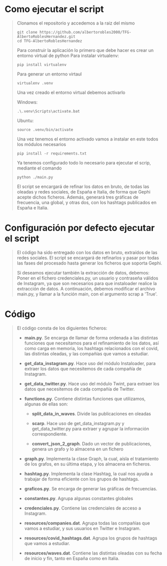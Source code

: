 
# Como ejecutar el script
>Clonamos el repositorio y accedemos a la raiz del mismo
>    
>``git clone https://github.com/albertorobles2000/TFG-AlbertoRoblesHernandez.git``  
>``cd TFG-AlbertoRoblesHernandez``
>
>Para construir la aplicación lo primero que debe hacer es crear un entorno virtual de python
>Para instalar virtualenv:
>    
>``pip install virtualenv``
>
>Para generar un entorno virtaul
>    
>``virtualenv .venv``
>
>Una vez creado el entorno virtual debemos activarlo
>
>Windows:
>
>``.\.venv\Scripts\activate.bat``
>
>Ubuntu:
>
>``source .venv/bin/activate``
>
>Una vez tenemos el entorno activado vamos a instalar en este todos los módulos necesarios
>
>``pip install -r requirements.txt``
>
>Ya tenemos configurado todo lo necesario para ejecutar el scrip, mediante el comando
>
>``python ./main.py``
>
>El script se encargará de refinar los datos en bruto, de todas las oleadas y redes sociales, de España e Italia, de forma que Gephi acepte dichos ficheros. Además, generará tres gráficas de frecuencia, una global, y otras dos, con los hashtags publicados en España e Italia.

# Configuración por defecto ejecutar el script

>El código ha sido entregado con los datos en bruto, extraídos de las redes sociales. 
>El script se encargará de refinarlos y pasar por todas las fases del procesado
>hasta generar los ficheros que soporta Gephi.
>
>Si deseamos ejecutar también la extracción de datos, debemos:  
>Poner en el fichero credenciales.py, un usuario y contraseña válidos de Instagram, ya que son necesarios para que instaloader realice la extracción de datos.
>A continuación, debemos modificar el archivo main.py, y llamar a la función main, con el argumento scrap a 'True'.

# Código

>El código consta de los diguientes ficheros:
>- **main.py**. Se encarga de llamar de forma ordenada a las distintas funciones que necesitamos para el refinamiento de los datos, así como carga en memoria, los hashtags relacionados con el covid, las distintas oleadas, y las compañías que vamos a estudiar.
>
>- **get_data_instagram.py**. Hace uso del módulo Instaloader, para extraer los datos que necesitemos de cada compañía de Instagram.
>
>- **get_data_twitter.py**. Hace uso del módulo Twint, para extraer los datos que necesitemos de cada compañía de Twitter.
>
>- **functions.py**. Contiene distintas funciones que utilizamos, algunas de ellas son:
>
>   - **split_data_in_waves**. Divide las publicaciones en oleadas
>
>   - **scarp**. Hace uso de get_data_instagram.py y get_data_twitter.py para extraer y agrupar la información correspondiente.
>
>   - **convert_json_2_graph**. Dado un vector de publicaciones, genera un grafo y lo almacena en un fichero
>
>- **graph.py**. Implementa la clase Graph, la cual, aísla el tratamiento de los grafos, en su última etapa, y los almacena en ficheros.
>
>- **hashtag.py**. Implementa la clase Hashtag, la cual nos ayuda a trabajar de forma eficiente con los grupos de hashtags.
>
>- **graficos.py**. Se encarga de generar las gráficas de frecuencias.
>
>- **constantes.py**. Agrupa algunas constantes globales
>
>- **credenciales.py**. Contiene las credenciales de acceso a Instagram.
>
>- **resources/companies.dat**. Agrupa todas las compañías que vamos a estudiar, y sus usuarios en Twitter e Instagram.
>
>- **resources/covid_hashtags.dat**. Agrupa los grupos de hashtags que vamos a estudiar.
>
>- **resources/waves.dat**. Contiene las distintas oleadas con su fecha de inicio y fin, tanto en España como en Italia.
